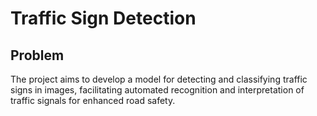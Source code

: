 # Traffic Sign Detection

## Problem

The project aims to develop a model for detecting and classifying traffic signs in images,
facilitating automated recognition and interpretation of traffic signals for enhanced road safety.

